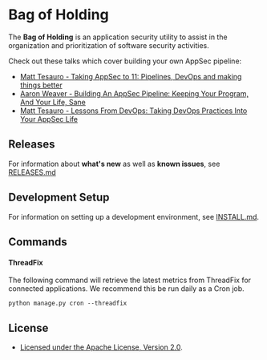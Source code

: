 # Bag of Holding

The **Bag of Holding** is an application security utility to assist in the organization and prioritization of software security activities.

Check out these talks which cover building your own AppSec pipeline:
* [Matt Tesauro - Taking AppSec to 11: Pipelines, DevOps and making things better](https://www.youtube.com/watch?v=LfVhB3EiDDs)
* [Aaron Weaver - Building An AppSec Pipeline: Keeping Your Program, And Your Life, Sane](https://www.youtube.com/watch?v=1CDSOSl4DQU)
* [Matt Tesauro - Lessons From DevOps: Taking DevOps Practices Into Your AppSec Life](https://www.youtube.com/watch?v=tDnyFitE0y4)

## Releases

For information about **what's new** as well as **known issues**, see [RELEASES.md](RELEASES.md)

## Development Setup

For information on setting up a development environment, see [INSTALL.md](INSTALL.md).

## Commands

#### ThreadFix
The following command will retrieve the latest metrics from ThreadFix for connected applications. We recommend this be run daily as a Cron job.

```
python manage.py cron --threadfix
```

## License

* [Licensed under the Apache License, Version 2.0](LICENSE.md).
